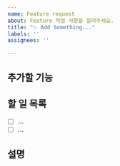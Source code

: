 ```yaml
---
name: Feature request
about: Feature 작업 사항을 알려주세요.
title: "✨ Add Something..."
labels: ''
assignees: ''

---
```


## 추가할 기능


## 할 일 목록
- [ ] ...
- [ ] ...

## 설명
